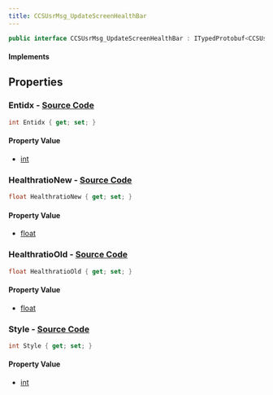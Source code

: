 ```yaml
---
title: CCSUsrMsg_UpdateScreenHealthBar
---
```


```csharp
public interface CCSUsrMsg_UpdateScreenHealthBar : ITypedProtobuf<CCSUsrMsg_UpdateScreenHealthBar>, INativeHandle, INetMessage<CCSUsrMsg_UpdateScreenHealthBar>, IDisposable
```

#### Implements

## Properties

### **Entidx** - [Source Code](https://github.com/swiftly-solution/swiftlys2/blob/main/managed/src/SwiftlyS2.Generated/Protobufs/Interfaces/CCSUsrMsg_UpdateScreenHealthBar.cs#L18)

```csharp
int Entidx { get; set; }
```

#### Property Value

- [int](https://learn.microsoft.com/dotnet/api/system.int32)

### **HealthratioNew** - [Source Code](https://github.com/swiftly-solution/swiftlys2/blob/main/managed/src/SwiftlyS2.Generated/Protobufs/Interfaces/CCSUsrMsg_UpdateScreenHealthBar.cs#L24)

```csharp
float HealthratioNew { get; set; }
```

#### Property Value

- [float](https://learn.microsoft.com/dotnet/api/system.single)

### **HealthratioOld** - [Source Code](https://github.com/swiftly-solution/swiftlys2/blob/main/managed/src/SwiftlyS2.Generated/Protobufs/Interfaces/CCSUsrMsg_UpdateScreenHealthBar.cs#L21)

```csharp
float HealthratioOld { get; set; }
```

#### Property Value

- [float](https://learn.microsoft.com/dotnet/api/system.single)

### **Style** - [Source Code](https://github.com/swiftly-solution/swiftlys2/blob/main/managed/src/SwiftlyS2.Generated/Protobufs/Interfaces/CCSUsrMsg_UpdateScreenHealthBar.cs#L27)

```csharp
int Style { get; set; }
```

#### Property Value

- [int](https://learn.microsoft.com/dotnet/api/system.int32)

